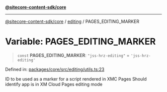 [**@sitecore-content-sdk/core**](../../README.md)

***

[@sitecore-content-sdk/core](../../README.md) / [editing](../README.md) / PAGES\_EDITING\_MARKER

# Variable: PAGES\_EDITING\_MARKER

> `const` **PAGES\_EDITING\_MARKER**: `"jss-hrz-editing"` = `'jss-hrz-editing'`

Defined in: [packages/core/src/editing/utils.ts:23](https://github.com/Sitecore/content-sdk/blob/5647269998b9306151914ae421806dad763f924a/packages/core/src/editing/utils.ts#L23)

ID to be used as a marker for a script rendered in XMC Pages
Should identify app is in XM Cloud Pages editing mode
